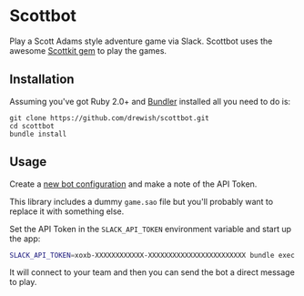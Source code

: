 # Scottbot

Play a Scott Adams style adventure game via Slack. Scottbot uses the awesome [Scottkit gem](https://github.com/MikeTaylor/scottkit) to play the games.

## Installation

Assuming you've got Ruby 2.0+ and [Bundler](http://bundler.io/) installed all you need to do is:

```
git clone https://github.com/drewish/scottbot.git
cd scottbot
bundle install
```

## Usage

Create a [new bot configuration](https://my.slack.com/services/new/bot) and make a note of the API Token.

This library includes a dummy `game.sao` file but you'll probably want to replace it with something else.

Set the API Token in the `SLACK_API_TOKEN` environment variable and start up the app:

```bash
SLACK_API_TOKEN=xoxb-XXXXXXXXXXXX-XXXXXXXXXXXXXXXXXXXXXXXX bundle exec ruby ./scottbot.rb
```

It will connect to your team and then you can send the bot a direct message to play.
